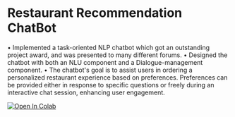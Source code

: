 # Restaurant Recommendation ChatBot

• Implemented a task-oriented NLP chatbot which got an outstanding project award, and was presented to many different forums.
• Designed the chatbot with both an NLU component and a Dialogue-management component.
• The chatbot's goal is to assist users in ordering a personalized restaurant experience based on preferences. Preferences can be provided either in response to specific questions or freely during an interactive chat session, enhancing user engagement.

[![Open In Colab](https://colab.research.google.com/assets/colab-badge.svg)](https://colab.research.google.com/drive/1b3hUmiS27xq7576Zh11yEtrB_t2prFR1#scrollTo=56eRQiuEKV9K)
